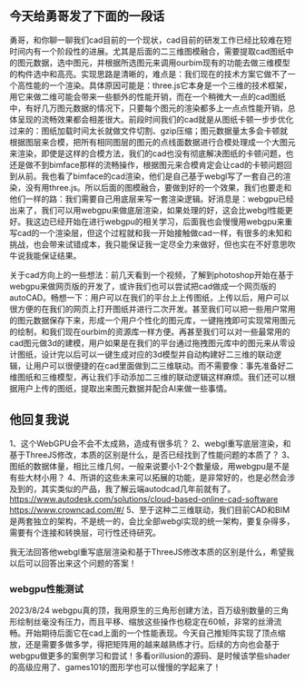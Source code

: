 
## 今天给勇哥发了下面的一段话

勇哥，和你聊一聊我们cad目前的一个现状，cad目前的研发工作已经比较难在短时间内有一个阶段性的进展。尤其是后面的二三维图模融合，需要提取cad图纸中的图元数据，选中图元，并根据所选图元来调用ourbim现有的功能去做三维模型的构件选中和高亮。实现思路是清晰的，难点是：我们现在的技术方案它做不了一个高性能的一个渲染。具体原因可能是：three.js它本身是一个三维的技术框架，用它来做二维可能会带来一些额外的性能开销，而在一个稍微大一点的cad图纸中，有好几万图元数据的情况下，只要每个图元的渲染都多上一点点性能开销，总体呈现的流畅效果都会相差很大。前段时间我们的cad就是从图纸卡顿一步步优化过来的：图纸加载时间太长就做文件切割、gzip压缩；图元数据量太多会卡顿就根据图层来合模，把所有相同图层的图元的点线面数据进行合模处理成一个大图元来渲染，即使是这样的合模方法，我们的cad也没有彻底解决图纸的卡顿问题，也还是做不到bimface那样的流畅操作，根据图元来合模肯定会让cad的卡顿问题回到从前。我也看了bimface的cad渲染，他们是自己基于webgl写了一套自己的渲染，没有用three.js。所以后面的图模融合，要做到好的一个效果，我们也要走和他们一样的路：我们需要自己用底层来写一套渲染逻辑。好消息是：webgpu已经出来了，我们可以用webgpu来做底层渲染，如果处理的好，这会比webgl性能更好。我这边已经开始在进行webgpu的相关学习，后面我也会慢慢用webgpu来重写cad的一个渲染层，但这个过程就和我一开始接触做cad一样，有很多的未知和挑战，也会带来试错成本，我只能保证我一定尽全力来做好，但也实在不好意思吹牛说我能保证结果。

关于cad方向上的一些想法：前几天看到一个视频，了解到photoshop开始在基于webgpu来做网页版的开发了，或许我们也可以尝试把cad做成一个网页版的autoCAD。畅想一下：用户可以在我们的平台上上传图纸，上传以后，用户可以很方便的在我们的网页上打开图纸并进行二次开发。甚至我们可以把一些用户常用的图元数据保存下来，形成一个用户个性化的图元库，一键拖拽即可实现常用图元的绘制，和我们现在ourbim的资源库一样方便。再甚至我们可以对一些最常用的cad图元做3d的建模，用户如果是在我们的平台通过拖拽图元库中的图元来从零设计图纸，设计完以后可以一键生成对应的3d模型并自动构建好二三维的联动逻辑，让用户可以很便捷的在cad里面做到二三维联动。而不需要像：事先准备好二维图纸和三维模型，再让我们手动添加二三维的联动逻辑这样麻烦。我们还可以根据用户上传的图纸，提取出来图元数据并配合AI来做一些事情。

## 他回复我说
1、这个WebGPU会不会不太成熟，造成有很多坑？
2、webgl重写底层渲染，和基于ThreeJS修改，本质的区别是什么，是否已经找到了性能问题的本质了？
3、图纸的数据体量，相比三维几何，一般来说要小1-2个数量级，用webgpu是不是有些大材小用？
4、所讲的这些未来可以拓展的功能，是非常好的，也是必然会涉及到的，其实类似的产品，我了解云端autodcad几年前就有了。
    https://www.autodesk.com/solutions/cloud-based-online-cad-software
    https://www.crowncad.com/#/
5、至于这种二三维联动，我们目前CAD和BIM是两套独立的架构，不是统一的，会比全部webgl实现的统一架构，要复杂得多，需要有个连接和转换层，可行性还待研究。

我无法回答他webgl重写底层渲染和基于ThreeJS修改本质的区别是什么，希望我以后可以回答出来这个问题的答案！

### webgpu性能测试
2023/8/24 webgpu真的顶，我用原生的三角形创建方法，百万级别数量的三角形绘制丝毫没有压力，而且平移、缩放这些操作也稳定在60帧，非常的丝滑流畅。开始期待后面它在cad上面的一个性能表现。今天自己推矩阵实现了顶点缩放，还是需要多做多学，得把矩阵用的越来越熟练才行。后续的方向也会基于webgpu做更多的案例学习和尝试！多看orillusion的源码、是时候该学些shader的高级应用了、games101的图形学也可以慢慢的学起来了！
